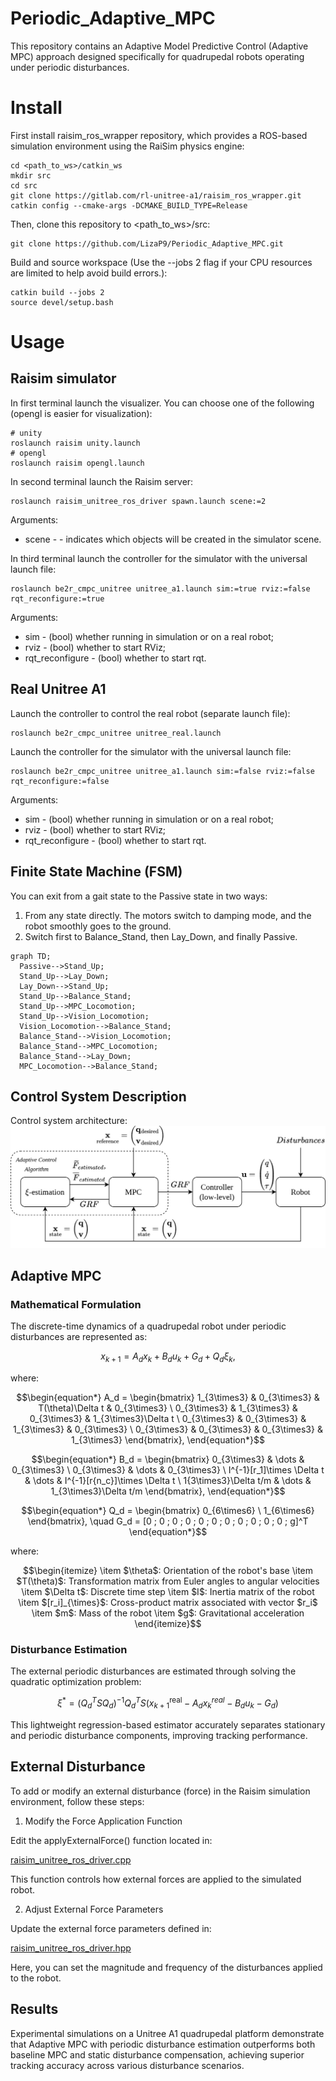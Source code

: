 # Periodic_Adaptive_MPC

This repository contains an Adaptive Model Predictive Control (Adaptive MPC) approach designed specifically for quadrupedal robots operating under periodic disturbances.

# Install

First install raisim_ros_wrapper repository, which provides a ROS-based simulation environment using the RaiSim physics engine:

```
cd <path_to_ws>/catkin_ws
mkdir src
cd src
git clone https://gitlab.com/rl-unitree-a1/raisim_ros_wrapper.git
catkin config --cmake-args -DCMAKE_BUILD_TYPE=Release
```

Then, clone this repository to <path_to_ws>/src:
```
git clone https://github.com/LizaP9/Periodic_Adaptive_MPC.git
```

Build and source workspace (Use the --jobs 2 flag if your CPU resources are limited to help avoid build errors.):
```
catkin build --jobs 2
source devel/setup.bash
```

# Usage

## Raisim simulator

In first terminal launch the visualizer. You can choose one of the following (opengl is easier for visualization):
```
# unity
roslaunch raisim unity.launch
# opengl
roslaunch raisim opengl.launch
```

In second terminal launch the Raisim server:
```
roslaunch raisim_unitree_ros_driver spawn.launch scene:=2
```
Arguments:
- scene - - indicates which objects will be created in the simulator scene.

In third terminal launch the controller for the simulator with the universal launch file:
```
roslaunch be2r_cmpc_unitree unitree_a1.launch sim:=true rviz:=false rqt_reconfigure:=true
```

Arguments:
- sim - (bool) whether running in simulation or on a real robot;
- rviz - (bool) whether to start RViz;
- rqt_reconfigure - (bool) whether to start rqt.


## Real Unitree A1
Launch the controller to control the real robot (separate launch file):
```
roslaunch be2r_cmpc_unitree unitree_real.launch
```

Launch the controller for the simulator with the universal launch file:
```
roslaunch be2r_cmpc_unitree unitree_a1.launch sim:=false rviz:=false rqt_reconfigure:=false
```
Arguments:
- sim - (bool) whether running in simulation or on a real robot;
- rviz - (bool) whether to start RViz;
- rqt_reconfigure - (bool) whether to start rqt.

## Finite State Machine (FSM)
You can exit from a gait state to the Passive state in two ways:
1. From any state directly. The motors switch to damping mode, and the robot smoothly goes to the ground.
2. Switch first to Balance_Stand, then Lay_Down, and finally Passive.
```mermaid
graph TD;
  Passive-->Stand_Up;
  Stand_Up-->Lay_Down;
  Lay_Down-->Stand_Up;
  Stand_Up-->Balance_Stand;
  Stand_Up-->MPC_Locomotion;
  Stand_Up-->Vision_Locomotion;
  Vision_Locomotion-->Balance_Stand;
  Balance_Stand-->Vision_Locomotion;
  Balance_Stand-->MPC_Locomotion;
  Balance_Stand-->Lay_Down;
  MPC_Locomotion-->Balance_Stand;
```

## Control System Description

Control system architecture:
![image info](scheme.jpg) 

## Adaptive MPC

### Mathematical Formulation

The discrete-time dynamics of a quadrupedal robot under periodic disturbances are represented as:

```math
\begin{equation*}  
x_{k+1} = A_d x_k + B_d u_k + G_d + Q_d \xi_k,
\end{equation*}
```

where:

```math
\begin{equation*}
A_d = \begin{bmatrix}
1_{3\times3} & 0_{3\times3} & T(\theta)\Delta t & 0_{3\times3} \
0_{3\times3} & 1_{3\times3} & 0_{3\times3} & 1_{3\times3}\Delta t \
0_{3\times3} & 0_{3\times3} & 1_{3\times3} & 0_{3\times3} \
0_{3\times3} & 0_{3\times3} & 0_{3\times3} & 1_{3\times3}
\end{bmatrix},
\end{equation*}
```

```math
\begin{equation*}
B_d = \begin{bmatrix}
0_{3\times3} & \dots & 0_{3\times3} \
0_{3\times3} & \dots & 0_{3\times3} \
I^{-1}[r_1]\times \Delta t & \dots & I^{-1}[r{n_c}]\times \Delta t \
1{3\times3}\Delta t/m & \dots & 1_{3\times3}\Delta t/m
\end{bmatrix},
\end{equation*}
```

```math
\begin{equation*}
Q_d = \begin{bmatrix}
0_{6\times6} \
1_{6\times6}
\end{bmatrix}, \quad
G_d = [0 ; 0 ; 0 ; 0 ; 0 ; 0 ; 0 ; 0 ; 0 ; 0 ; 0 ; g]^T
\end{equation*}
```

where:

```math
\begin{itemize}
    \item $\theta$: Orientation of the robot's base
    \item $T(\theta)$: Transformation matrix from Euler angles to angular velocities
    \item $\Delta t$: Discrete time step
    \item $I$: Inertia matrix of the robot
    \item $[r_i]_{\times}$: Cross-product matrix associated with vector $r_i$
    \item $m$: Mass of the robot
    \item $g$: Gravitational acceleration
\end{itemize}
```

### Disturbance Estimation

The external periodic disturbances  are estimated through solving the quadratic optimization problem:

```math
\begin{equation*}
\xi^* = (Q_d^T S Q_d)^{-1} Q_d^T S (x_{k+1}^{\text{real}} - A_d x_k^{real} - B_d u_k - G_d)
\end{equation*}
```

This lightweight regression-based estimator accurately separates stationary and periodic disturbance components, improving tracking performance.


## External Disturbance
To add or modify an external disturbance (force) in the Raisim simulation environment, follow these steps:

1. Modify the Force Application Function

Edit the applyExternalForce() function located in:

[raisim_unitree_ros_driver.cpp](raisim_unitree_ros_driver/src/raisim_unitree_ros_driver.cpp)

This function controls how external forces are applied to the simulated robot.

2. Adjust External Force Parameters

Update the external force parameters defined in:

[raisim_unitree_ros_driver.hpp](raisim_unitree_ros_driver/include/raisim_unitree_ros_driver.hpp)

Here, you can set the magnitude and frequency of the disturbances applied to the robot.
  

## Results

Experimental simulations on a Unitree A1 quadrupedal platform demonstrate that Adaptive MPC with periodic disturbance estimation outperforms both baseline MPC and static disturbance compensation, achieving superior tracking accuracy across various disturbance scenarios.
